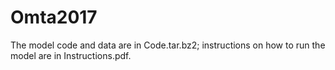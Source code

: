 # Omta2017
The model code and data are in Code.tar.bz2; instructions on how to run the model are in Instructions.pdf.
